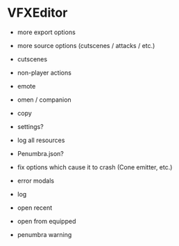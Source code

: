 # VFXEditor

- more export options
- more source options (cutscenes / attacks / etc.)
- cutscenes
- non-player actions
- emote
- omen / companion

- copy

- settings?
- log all resources

- Penumbra.json?
- fix options which cause it to crash (Cone emitter, etc.)
- error modals
- log

- open recent
- open from equipped

- penumbra warning